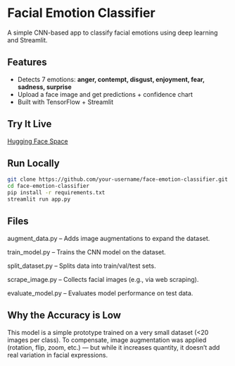 # Facial Emotion Classifier

A simple CNN-based app to classify facial emotions using deep learning and Streamlit.

## Features

- Detects 7 emotions: **anger, contempt, disgust, enjoyment, fear, sadness, surprise**
- Upload a face image and get predictions + confidence chart
- Built with TensorFlow + Streamlit

## Try It Live

[Hugging Face Space](https://huggingface.co/spaces/maulanaibrohim/facial-emotion-classifier)

## Run Locally

```bash
git clone https://github.com/your-username/face-emotion-classifier.git
cd face-emotion-classifier
pip install -r requirements.txt
streamlit run app.py
```

## Files

augment_data.py – Adds image augmentations to expand the dataset.

train_model.py – Trains the CNN model on the dataset.

split_dataset.py – Splits data into train/val/test sets.

scrape_image.py – Collects facial images (e.g., via web scraping).

evaluate_model.py – Evaluates model performance on test data.

## Why the Accuracy is Low
This model is a simple prototype trained on a very small dataset (<20 images per class). To compensate, image augmentation was applied (rotation, flip, zoom, etc.) — but while it increases quantity, it doesn’t add real variation in facial expressions.

